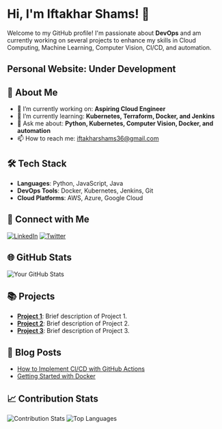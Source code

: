 # Hi, I'm Iftakhar Shams! 👋

Welcome to my GitHub profile! I'm passionate about **DevOps** and am currently working on several projects to enhance my skills in Cloud Computing, Machine Learning, Computer Vision, CI/CD, and automation.

## Personal Website: Under Development

## 🚀 About Me

- 🔭 I’m currently working on: **Aspiring Cloud Engineer**
- 🌱 I’m currently learning: **Kubernetes, Terraform, Docker, and Jenkins**
- 💬 Ask me about: **Python, Kubernetes, Computer Vision, Docker, and automation**
- 📫 How to reach me: [iftakharshams36@gmail.com](mailto:iftakharshams36@gmail.com)

## 🛠️ Tech Stack

- **Languages**: Python, JavaScript, Java
- **DevOps Tools**: Docker, Kubernetes, Jenkins, Git
- **Cloud Platforms**: AWS, Azure, Google Cloud

## 🔗 Connect with Me

[![LinkedIn](https://img.shields.io/badge/LinkedIn-Profile-blue)](https://www.linkedin.com/in/iftakhar-shams/)
[![Twitter](https://img.shields.io/badge/Twitter-@yourprofile-blue)](https://twitter.com/yourprofile)

## 🌐 GitHub Stats

![Your GitHub Stats](https://github-readme-stats.vercel.app/api?username=iftakharshams&show_icons=true&theme=radical)

## 📚 Projects

- **[Project 1](https://github.com/yourusername/project1)**: Brief description of Project 1.
- **[Project 2](https://github.com/yourusername/project2)**: Brief description of Project 2.
- **[Project 3](https://github.com/yourusername/project3)**: Brief description of Project 3.

## 📝 Blog Posts

- [How to Implement CI/CD with GitHub Actions](https://medium.com/@yourusername/how-to-implement-ci-cd-with-github-actions-123456)
- [Getting Started with Docker](https://medium.com/@yourusername/getting-started-with-docker-654321)

## 📈 Contribution Stats

![Contribution Stats](https://github-readme-streak-stats.herokuapp.com/?user=iftakharshams&theme=radical)
![Top Languages](https://github-readme-stats.vercel.app/api/top-langs/?username=iftakharshams&layout=compact&theme=radical)
